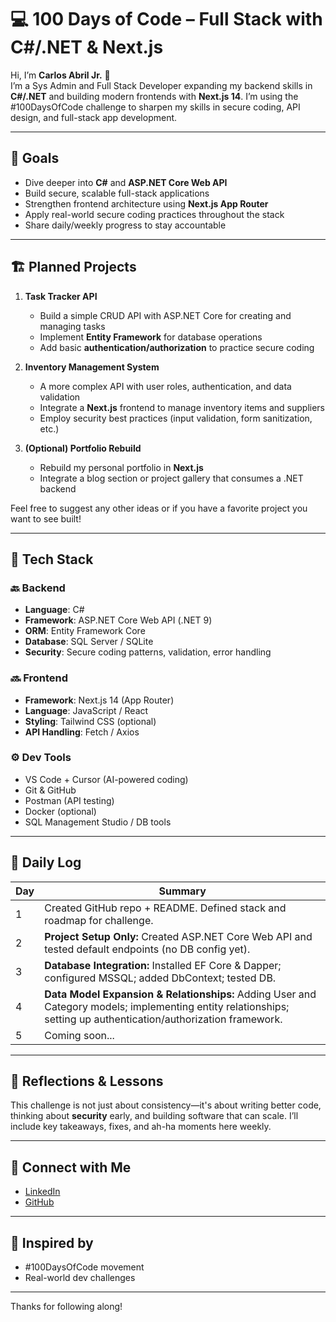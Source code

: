 # 💻 100 Days of Code – Full Stack with C#/.NET & Next.js

Hi, I’m **Carlos Abril Jr.** 👋  
I’m a Sys Admin and Full Stack Developer expanding my backend skills in **C#/.NET** and building modern frontends with **Next.js 14**. I’m using the #100DaysOfCode challenge to sharpen my skills in secure coding, API design, and full-stack app development.

---

## 🎯 Goals

- Dive deeper into **C#** and **ASP.NET Core Web API**
- Build secure, scalable full-stack applications
- Strengthen frontend architecture using **Next.js App Router**
- Apply real-world secure coding practices throughout the stack
- Share daily/weekly progress to stay accountable

---

## 🏗️ Planned Projects

1. **Task Tracker API**  
   - Build a simple CRUD API with ASP.NET Core for creating and managing tasks  
   - Implement **Entity Framework** for database operations  
   - Add basic **authentication/authorization** to practice secure coding

2. **Inventory Management System**  
   - A more complex API with user roles, authentication, and data validation  
   - Integrate a **Next.js** frontend to manage inventory items and suppliers  
   - Employ security best practices (input validation, form sanitization, etc.)

3. **(Optional) Portfolio Rebuild**  
   - Rebuild my personal portfolio in **Next.js**  
   - Integrate a blog section or project gallery that consumes a .NET backend

Feel free to suggest any other ideas or if you have a favorite project you want to see built!

---

## 🧰 Tech Stack

### 🔙 Backend
- **Language**: C#
- **Framework**: ASP.NET Core Web API (.NET 9)
- **ORM**: Entity Framework Core
- **Database**: SQL Server / SQLite
- **Security**: Secure coding patterns, validation, error handling

### 🔜 Frontend
- **Framework**: Next.js 14 (App Router)
- **Language**: JavaScript / React
- **Styling**: Tailwind CSS (optional)
- **API Handling**: Fetch / Axios

### ⚙️ Dev Tools
- VS Code + Cursor (AI-powered coding)
- Git & GitHub
- Postman (API testing)
- Docker (optional)
- SQL Management Studio / DB tools

---

## 📅 Daily Log

| Day | Summary |
|-----|---------|
| 1   | Created GitHub repo + README. Defined stack and roadmap for challenge. |
| 2   | **Project Setup Only:** Created ASP.NET Core Web API and tested default endpoints (no DB config yet). |
| 3   | **Database Integration:** Installed EF Core & Dapper; configured MSSQL; added DbContext; tested DB.   |
| 4   | **Data Model Expansion & Relationships:** Adding User and Category models; implementing entity relationships; setting up authentication/authorization framework. |
| 5   | Coming soon... |

---

## 🧠 Reflections & Lessons

This challenge is not just about consistency—it's about writing better code, thinking about **security** early, and building software that can scale. I’ll include key takeaways, fixes, and ah-ha moments here weekly.

---

## 🔗 Connect with Me

- [LinkedIn](https://www.linkedin.com/in/abrilcjr/)
- [GitHub](https://github.com/cabril87)

---

## 🚀 Inspired by

- #100DaysOfCode movement
- Real-world dev challenges

---

Thanks for following along!
